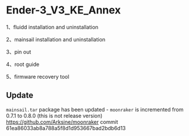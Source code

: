 # Ender-3_V3_KE_Annex

1、fluidd installation and uninstallation

2、mainsail installation and uninstallation

3、pin out

4、root guide

5、firmware recovery tool


## Update
`mainsail.tar` package has been updated - `moonraker` is incremented from 0.7.1 to 0.8.0 (this is not release version)
https://github.com/Arksine/moonraker commit 61ea86033ab8a788a5f8d1d953667bad2bdb6d13

